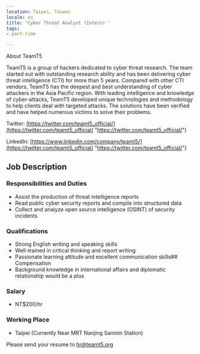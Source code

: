 ```yaml
---
location: Taipei, Taiwan
locale: en
title: 'Cyber Threat Analyst (Intern) '
tags:
- part-time

---
```

About TeamT5

TeamT5 is a group of hackers dedicated to cyber threat research. The team started out with outstanding research ability and has been delivering cyber threat intelligence (CTI) for more than 5 years. Compared with other CTI vendors, TeamT5 has the deepest and best understanding of cyber attackers in the Asia Pacific region. With leading intelligence and knowledge of cyber-attacks, TeamT5 developed unique technologies and methodology to help clients deal with targeted attacks. The solutions have been verified and have helped numerous victims to solve their problems.

Twitter: [https://twitter.com/teamt5_official/](https://twitter.com/teamt5_official/ "https://twitter.com/teamt5_official/")

LinkedIn: [https://www.linkedin.com/company/teamt5/](https://twitter.com/teamt5_official/ "https://twitter.com/teamt5_official/")

## Job Description

### Responsibilities and Duties

* Assist the production of threat intelligence reports
* Read public cyber security reports and compile into structured data
* Collect and analyze open source intelligence (OSINT) of security incidents

### Qualifications

* Strong English writing and speaking skills
* Well-trained in critical thinking and report writing
* Passionate learning attitude and excellent communication skills## Compensation
* Background knowledge in international affairs and diplomatic relationship would be a plus

### Salary

* NT$200/hr

### Working Place

* Taipei (Currently Near MRT Nanjing Sanmin Station)


Please send your resume to [hr@teamt5.org](hr@teamt5.org)